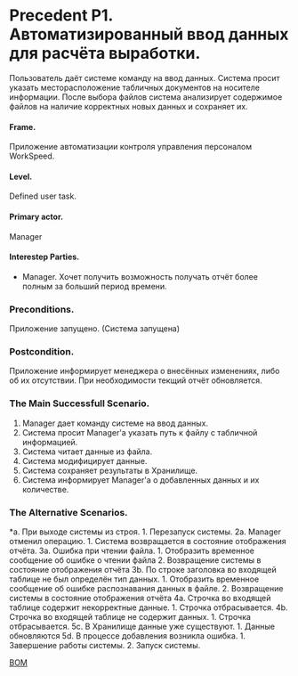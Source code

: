 Precedent P1. Автоматизированный ввод данных для расчёта выработки.
===================================================================

Пользователь даёт системе команду на ввод данных. Система просит указать месторасположение
табличных документов на носителе информации. После выбора файлов система анализирует
содержимое файлов на наличие корректных новых данных и сохраняет их.


#### Frame. 
Приложение автоматизации контроля управления персоналом WorkSpeed.

#### Level.
Defined user task.

#### Primary actor.
Manager

#### Interestep Parties.
- Manager. Хочет получить возможность получать отчёт более полным за больший период времени.

### Preconditions.
Приложение запущено. (Система запущена)

### Postcondition.
Приложение информирует менеджера о внесённых изменениях, либо об их отсутствии.
При необходимости текщий отчёт обновляется.

### The Main Successfull Scenario.
1. Manager дает команду системе на ввод данных.
2. Система просит Manager'а указать путь к файлу с табличной информацией.
3. Система читает данные из файла.
4. Система модифицирует данные.
5. Система сохраняет результаты в Хранилище.
4. Система информирует Manager'а о добавленных данных и их количестве.

### The Alternative Scenarios.
\*a. При выходе системы из строя.
     1. Перезапуск системы.
2a. Manager отменил операцию.
     1. Система возвращается в состояние отображения отчёта.
3а. Ошибка при чтении файла.
     1. Отобразить временное сообщение об ошибке о чтении файла
     2. Возвращение системы в состояние отображения отчёта
3b. По строке заголовка во входящей таблице не был определён тип данных.
     1. Отобразить временное сообщение об ошибке распознавания данных в файле.
     2. Возвращение системы в состояние отображения отчёта
4a. Строчка во входящей таблице содержит некорректные данные.
     1. Строчка отбрасывается.
4b. Строчка во входящей таблице не содержит данных.
     1. Строчка отбрасывается.
5с. В Хранилище данные уже существуют.
     1. Данные обновляются
5d. В процессе добавления возникла ошибка.
     1. Завершение работы системы.
     2. Запуск системы.

[BOM]()
